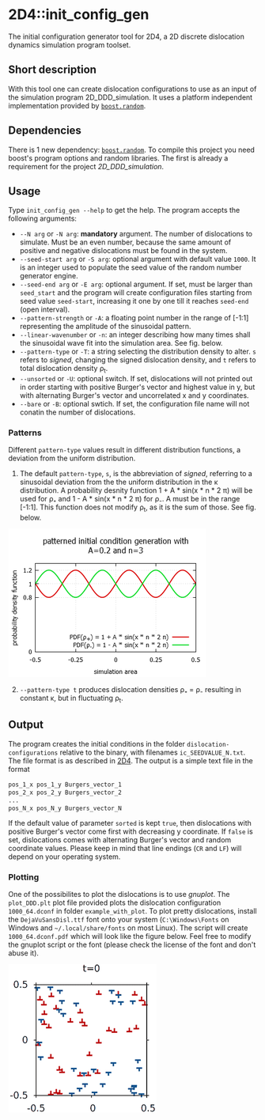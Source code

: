 ﻿# 2D4::init_config_gen
The initial configuration generator tool for 2D4, a 2D discrete dislocation dynamics simulation program toolset.

## Short description
With this tool one can create dislocation configurations to use as an input of the simulation program 2D_DDD_simulation. It uses a platform independent implementation provided by [`boost.random`](https://www.boost.org/doc/libs/1_70_0/doc/html/boost_random.html).

## Dependencies
There is 1 new dependency: [`boost.random`](https://www.boost.org/doc/libs/1_70_0/doc/html/boost_random.html). To compile this project you need boost's program options and random libraries. The first is already a requirement for the project *2D_DDD_simulation*.

## Usage
Type `init_config_gen --help` to get the help. The program accepts the following arguments:
* `--N arg` or `-N arg`: **mandatory** argument. The number of dislocations to simulate. Must be an even number, because the same amount of positive and negative dislocations must be found in the system.
* `--seed-start arg` or `-S arg`: optional argument with default value `1000`. It is an integer used to populate the seed value of the random number generator engine.
* `--seed-end arg` or `-E arg`: optional argument. If set, must be larger than `seed_start` and the program will create configuration files starting from seed value `seed-start`, increasing it one by one till it reaches `seed-end` (open interval).
* `--pattern-strength` or `-A`: a floating point number in the range of [-1:1] representing the amplitude of the sinusoidal pattern.
* `--linear-wavenumber` or `-n`: an integer describing how many times shall the sinusoidal wave fit into the simulation area. See fig. below.
* `--pattern-type` or `-T`: a string selecting the distribution density to alter. `s` refers to *signed*, changing the signed dislocation density, and `t` refers to total dislocation density ρ<sub>t</sub>.
* `--unsorted` or `-U`: optional switch. If set, dislocations will not printed out in order starting with positive Burger's vector and highest value in y, but with alternating Burger's vector and uncorrelated x and y coordinates.
* `--bare` or `-B`: optional swtich. If set, the configuration file name will not conatin the number of dislocations.

### Patterns
Different `pattern-type` values result in different distribution functions, a deviation from the uniform distribution.

1. The default `pattern-type`, `s`, is the abbreviation of *signed*, referring to a sinusoidal deviation from the the uniform distribution in the κ distribution. A probability desnity function 1 + A * sin(x * n * 2 π) will be used for ρ₊ and 1 - A * sin(x * n * 2 π) for ρ₋. A must be in the range [-1:1]. This function does not modify ρ<sub>t</sub>, as it is the sum of those. See fig. below.

![Illustration with A and n](README_files/init_pattern_gen.png "Figure to illustrate the effect of A and n")

2. `--pattern-type t` produces dislocation densities ρ₊ = ρ₋ resulting in constant κ, but in fluctuating ρ<sub>t</sub>.

## Output
The program creates the initial conditions in the folder `dislocation-configurations` relative to the binary, with filenames `ic_SEEDVALUE_N.txt`. The file format is as described in [2D4](https://github.com/danieltuzes/2D4). The output is a simple text file in the format
```
pos_1_x pos_1_y Burgers_vector_1
pos_2_x pos_2_y Burgers_vector_2
...
pos_N_x pos_N_y Burgers_vector_N

```
If the default value of parameter `sorted` is kept `true`, then dislocations with positive Burger's vector come first with decreasing y coordinate. If `false` is set, dislocations comes with alternating Burger's vector and random coordinate values. Please keep in mind that line endings (`CR` and `LF`) will depend on your operating system.

### Plotting
One of the possibilites to plot the dislocations is to use *gnuplot*. The `plot_DDD.plt` plot file provided plots the dislocation configuration `1000_64.dconf` in folder `example_with_plot`. To plot pretty dislocations, install the `DejaVuSansDisl.ttf` font onto your system (`C:\Windows\Fonts` on Windows and `~/.local/share/fonts` on most Linux). The script will create `1000_64.dconf.pdf` which will look like the figure below. Feel free to modify the gnuplot script or the font (please check the license of the font and don't abuse it).

![Example of a plot of the dislocation configuration](README_files/dislocation_configuration.png "Example of a plot of the dislocation configuration")